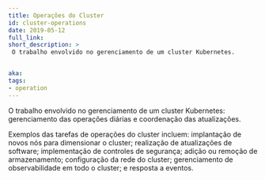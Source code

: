 ```yaml
---
title: Operações do Cluster
id: cluster-operations
date: 2019-05-12
full_link:
short_description: >
 O trabalho envolvido no gerenciamento de um cluster Kubernetes.


aka:
tags:
- operation
---
```

 O trabalho envolvido no gerenciamento de um cluster Kubernetes: gerenciamento das operações diárias e coordenação das atualizações.

<!--more-->

 Exemplos das tarefas de operações do cluster incluem: implantação de novos nós para dimensionar o cluster; realização de atualizações de software; implementação de controles de segurança; adição ou remoção de armazenamento; configuração da rede do cluster; gerenciamento de observabilidade em todo o cluster; e resposta a eventos.
